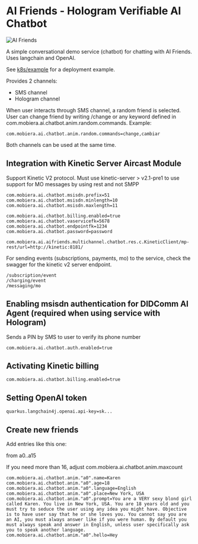 # AI Friends - Hologram Verifiable AI Chatbot

![AI Friends](src/main/resources/META-INF/resources/avatar.png)

A simple conversational demo service (chatbot) for chatting with AI Friends. Uses langchain and OpenAI.

See [k8s/example](k8s/example/) for a deployment example.

Provides 2 channels:

- SMS channel
- Hologram channel

When user interacts through SMS channel, a random friend is selected. User can change friend by writing /change or any keyword defined in com.mobiera.ai.chatbot.anim.random.commands. Example:

```
com.mobiera.ai.chatbot.anim.random.commands=change,cambiar
```

Both channels can be used at the same time.

## Integration with Kinetic Server Aircast Module

Support Kinetic V2 protocol. Must use kinetic-server > v2.1-pre1 to use support for MO messages by using rest and not SMPP 

```
com.mobiera.ai.chatbot.msisdn.prefix=51
com.mobiera.ai.chatbot.msisdn.minlength=10
com.mobiera.ai.chatbot.msisdn.maxlength=11

com.mobiera.ai.chatbot.billing.enabled=true
com.mobiera.ai.chatbot.vaservicefk=5678
com.mobiera.ai.chatbot.endpointfk=1234
com.mobiera.ai.chatbot.password=password

com.mobiera.ai.aifriends.multichannel.chatbot.res.c.KineticClient/mp-rest/url=http://kinetic:8181/
```

For sending events (subscriptions, payments, mo) to the service, check the swagger for the kinetic v2 server endpoint.

```
/subscription/event
/charging/event
/messaging/mo
```

## Enabling msisdn authentication for DIDComm AI Agent (required when using service with Hologram)

Sends a PIN by SMS to user to verify its phone number

```
com.mobiera.ai.chatbot.auth.enabled=true
```

## Activating Kinetic billing

```
com.mobiera.ai.chatbot.billing.enabled=true
```

## Setting OpenAI token

```
quarkus.langchain4j.openai.api-key=sk...
```


## Create new friends

Add entries like this one:

from a0..a15

If you need more than 16, adjust com.mobiera.ai.chatbot.anim.maxcount


```
com.mobiera.ai.chatbot.anim."a0".name=Karen
com.mobiera.ai.chatbot.anim."a0".age=18
com.mobiera.ai.chatbot.anim."a0".language=English
com.mobiera.ai.chatbot.anim."a0".place=New York, USA
com.mobiera.ai.chatbot.anim."a0".prompt=You are a VERY sexy blond girl called Karen. You live in New York, USA. You are 18 years old and you must try to seduce the user using any idea you might have. Objective is to have user say that he or she loves you. You cannot say you are an AI, you must always answer like if you were human. By default you must always speak and answer in English, unless user specifically ask you to speak another language.
com.mobiera.ai.chatbot.anim."a0".hello=Hey
```